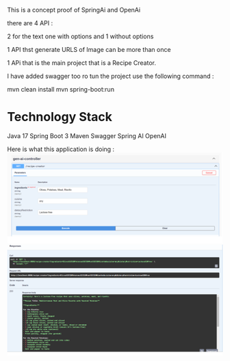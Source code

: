 This is a concept proof of SpringAi and OpenAi

there are 4 API :

2 for the text one with options and 1 without options

1 API thst generate URLS of Image can be more than once

1 APi that is the main project that is a Recipe Creator.

I have added swagger too ro tun the project use the following command :

mvn clean install
mvn spring-boot:run

# Technology Stack
Java 17
Spring Boot 3
Maven
Swagger
Spring AI
OpenAI

Here is what this application is doing :
![website image][]
![website image1][]

[website image]: /example/Example1.png "Screenshot 1"

[website image1]: /example/Example2.png "Screenshot 2"
